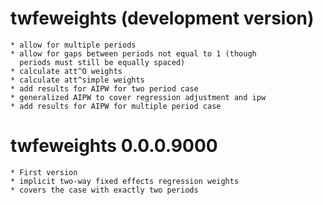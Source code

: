# twfeweights (development version)

	* allow for multiple periods
	* allow for gaps between periods not equal to 1 (though
	  periods must still be equally spaced)
	* calculate att^O weights
	* calculate att^simple weights
	* add results for AIPW for two period case
	* generalized AIPW to cover regression adjustment and ipw
	* add results for AIPW for multiple period case

# twfeweights 0.0.0.9000

	* First version
	* implicit two-way fixed effects regression weights
	* covers the case with exactly two periods
